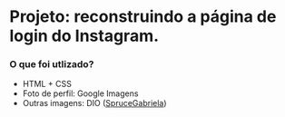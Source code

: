 # Projeto: reconstruindo a página de login do Instagram.
### O que foi utlizado?
- HTML + CSS <br>
- Foto de perfil: Google Imagens <br>
- Outras imagens: DIO (<a href="https://github.com/SpruceGabriela">SpruceGabriela</a>)
